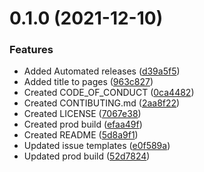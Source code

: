 # 0.1.0 (2021-12-10)


### Features

* Added Automated releases ([d39a5f5](https://github.com/mitheelgajare/encrypter/commit/d39a5f5e15dd1a3bcb83bf044681d731958d36a5))
* Added title to pages ([963c827](https://github.com/mitheelgajare/encrypter/commit/963c8279fdd3595345a9b59a2cb1193b1b1405d5))
* Created CODE_OF_CONDUCT ([0ca4482](https://github.com/mitheelgajare/encrypter/commit/0ca448280504259521aeb1f43783f3cf0b7efad3))
* Created CONTIBUTING.md ([2aa8f22](https://github.com/mitheelgajare/encrypter/commit/2aa8f22becb0e3f9abf687f66f76ae5b2d5a7d4b))
* Created LICENSE ([7067e38](https://github.com/mitheelgajare/encrypter/commit/7067e38c80c0129d9a524ee6b4f2be047d03cfe1))
* Created prod build ([efaa49f](https://github.com/mitheelgajare/encrypter/commit/efaa49fb159ca9e748937709cce5f6d2eb1e001d))
* Created README ([5d8a9f1](https://github.com/mitheelgajare/encrypter/commit/5d8a9f15271896d12192ad2f0d8a754579665e9b))
* Updated issue templates ([e0f589a](https://github.com/mitheelgajare/encrypter/commit/e0f589a514f9f527768288c6c05913d0a4990077))
* Updated prod build ([52d7824](https://github.com/mitheelgajare/encrypter/commit/52d7824d3e2f021bed7e80fd5384aac43774ad9f))



